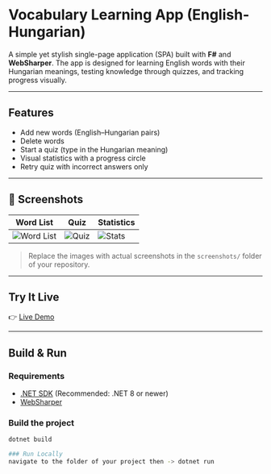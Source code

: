 # Vocabulary Learning App (English-Hungarian)

A simple yet stylish single-page application (SPA) built with **F#** and **WebSharper**. The app is designed for learning English words with their Hungarian meanings, testing knowledge through quizzes, and tracking progress visually.

---

## Features

- Add new words (English–Hungarian pairs)
- Delete words
- Start a quiz (type in the Hungarian meaning)
- Visual statistics with a progress circle
- Retry quiz with incorrect answers only

---

## 📸 Screenshots

| Word List | Quiz | Statistics |
|-----------|------|------------|
| ![Word List](screenshots/wordlist.png) | ![Quiz](screenshots/quiz.png) | ![Stats](screenshots/stats.png) |

> Replace the images with actual screenshots in the `screenshots/` folder of your repository.

---

## Try It Live

👉 [Live Demo](https://your-live-app-link.com)

---

## Build & Run

### Requirements

- [.NET SDK](https://dotnet.microsoft.com/download) (Recommended: .NET 8 or newer)
- [WebSharper](https://websharper.com)

### Build the project

```bash
dotnet build

### Run Locally
navigate to the folder of your project then -> dotnet run

